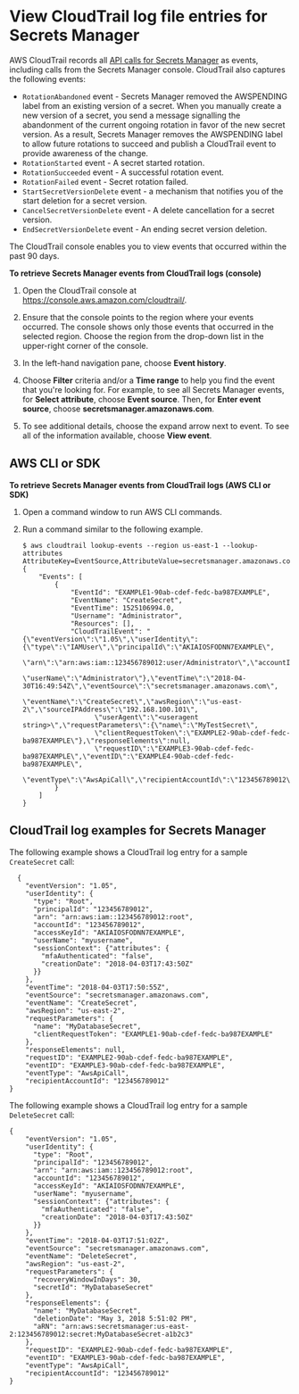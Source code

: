 # View CloudTrail log file entries for Secrets Manager<a name="retrieve-ct-entries"></a>

AWS CloudTrail records all [API calls for Secrets Manager](https://docs.aws.amazon.com/secretsmanager/latest/apireference/API_Operations.html) as events, including calls from the Secrets Manager console\. CloudTrail also captures the following events:
+ `RotationAbandoned` event \- Secrets Manager removed the AWSPENDING label from an existing version of a secret\. When you manually create a new version of a secret, you send a message signalling the abandonment of the current ongoing rotation in favor of the new secret version\. As a result, Secrets Manager removes the AWSPENDING label to allow future rotations to succeed and publish a CloudTrail event to provide awareness of the change\. 
+ `RotationStarted` event \- A secret started rotation\. 
+ `RotationSucceeded` event \- A successful rotation event\.
+ `RotationFailed` event \- Secret rotation failed\. 
+ `StartSecretVersionDelete` event \- a mechanism that notifies you of the start deletion for a secret version\.
+ `CancelSecretVersionDelete` event \- A delete cancellation for a secret version\. 
+ `EndSecretVersionDelete` event \- An ending secret version deletion\.

The CloudTrail console enables you to view events that occurred within the past 90 days\.

**To retrieve Secrets Manager events from CloudTrail logs \(console\)**

1. Open the CloudTrail console at [https://console\.aws\.amazon\.com/cloudtrail/](https://console.aws.amazon.com/cloudtrail/)\.

1. Ensure that the console points to the region where your events occurred\. The console shows only those events that occurred in the selected region\. Choose the region from the drop\-down list in the upper\-right corner of the console\.

1. In the left\-hand navigation pane, choose **Event history**\.

1. Choose **Filter** criteria and/or a **Time range** to help you find the event that you're looking for\. For example, to see all Secrets Manager events, for **Select attribute**, choose **Event source**\. Then, for **Enter event source**, choose **secretsmanager\.amazonaws\.com**\.

1. To see additional details, choose the expand arrow next to event\. To see all of the information available, choose **View event**\.

## AWS CLI or SDK<a name="w290aac25c13c11"></a>

**To retrieve Secrets Manager events from CloudTrail logs \(AWS CLI or SDK\)**

1. Open a command window to run AWS CLI commands\.

1. Run a command similar to the following example\. 

   ```
   $ aws cloudtrail lookup-events --region us-east-1 --lookup-attributes AttributeKey=EventSource,AttributeValue=secretsmanager.amazonaws.com
   {
       "Events": [
           {
               "EventId": "EXAMPLE1-90ab-cdef-fedc-ba987EXAMPLE",
               "EventName": "CreateSecret",
               "EventTime": 1525106994.0,
               "Username": "Administrator",
               "Resources": [],
               "CloudTrailEvent": "{\"eventVersion\":\"1.05\",\"userIdentity\":{\"type\":\"IAMUser\",\"principalId\":\"AKIAIOSFODNN7EXAMPLE\",
                     \"arn\":\"arn:aws:iam::123456789012:user/Administrator\",\"accountId\":\"123456789012\",\"accessKeyId\":\"AKIAIOSFODNN7EXAMPLE\",
                     \"userName\":\"Administrator\"},\"eventTime\":\"2018-04-30T16:49:54Z\",\"eventSource\":\"secretsmanager.amazonaws.com\",
                     \"eventName\":\"CreateSecret\",\"awsRegion\":\"us-east-2\",\"sourceIPAddress\":\"192.168.100.101\",
                     \"userAgent\":\"<useragent string>\",\"requestParameters\":{\"name\":\"MyTestSecret\",
                     \"clientRequestToken\":\"EXAMPLE2-90ab-cdef-fedc-ba987EXAMPLE\"},\"responseElements\":null,
                     \"requestID\":\"EXAMPLE3-90ab-cdef-fedc-ba987EXAMPLE\",\"eventID\":\"EXAMPLE4-90ab-cdef-fedc-ba987EXAMPLE\",
                     \"eventType\":\"AwsApiCall\",\"recipientAccountId\":\"123456789012\"}"
           }
       ]
   }
   ```

## CloudTrail log examples for Secrets Manager<a name="understanding-service-name-entries"></a>

The following example shows a CloudTrail log entry for a sample `CreateSecret` call:

```
  {
    "eventVersion": "1.05",
    "userIdentity": {
      "type": "Root",
      "principalId": "123456789012",
      "arn": "arn:aws:iam::123456789012:root",
      "accountId": "123456789012",
      "accessKeyId": "AKIAIOSFODNN7EXAMPLE",
      "userName": "myusername",
      "sessionContext": {"attributes": {
        "mfaAuthenticated": "false",
        "creationDate": "2018-04-03T17:43:50Z"
      }}
    },
    "eventTime": "2018-04-03T17:50:55Z",
    "eventSource": "secretsmanager.amazonaws.com",
    "eventName": "CreateSecret",
    "awsRegion": "us-east-2",
    "requestParameters": {
      "name": "MyDatabaseSecret",
      "clientRequestToken": "EXAMPLE1-90ab-cdef-fedc-ba987EXAMPLE"
    },
    "responseElements": null,
    "requestID": "EXAMPLE2-90ab-cdef-fedc-ba987EXAMPLE",
    "eventID": "EXAMPLE3-90ab-cdef-fedc-ba987EXAMPLE",
    "eventType": "AwsApiCall",
    "recipientAccountId": "123456789012"
}
```

The following example shows a CloudTrail log entry for a sample `DeleteSecret` call:

```
{
    "eventVersion": "1.05",
    "userIdentity": {
      "type": "Root",
      "principalId": "123456789012",
      "arn": "arn:aws:iam::123456789012:root",
      "accountId": "123456789012",
      "accessKeyId": "AKIAIOSFODNN7EXAMPLE",
      "userName": "myusername",
      "sessionContext": {"attributes": {
        "mfaAuthenticated": "false",
        "creationDate": "2018-04-03T17:43:50Z"
      }}
    },
    "eventTime": "2018-04-03T17:51:02Z",
    "eventSource": "secretsmanager.amazonaws.com",
    "eventName": "DeleteSecret",
    "awsRegion": "us-east-2",
    "requestParameters": {
      "recoveryWindowInDays": 30,
      "secretId": "MyDatabaseSecret"
    },
    "responseElements": {
      "name": "MyDatabaseSecret",
      "deletionDate": "May 3, 2018 5:51:02 PM",
      "aRN": "arn:aws:secretsmanager:us-east-2:123456789012:secret:MyDatabaseSecret-a1b2c3"
    },
    "requestID": "EXAMPLE2-90ab-cdef-fedc-ba987EXAMPLE",
    "eventID": "EXAMPLE3-90ab-cdef-fedc-ba987EXAMPLE",
    "eventType": "AwsApiCall",
    "recipientAccountId": "123456789012"
}
```